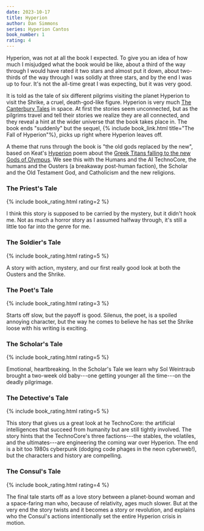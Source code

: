```yaml
---
date: 2023-10-17
title: Hyperion
author: Dan Simmons
series: Hyperion Cantos
book_number: 1
rating: 4
---
```


<span class="book-title">Hyperion</span>, was not at all the book I expected.
To give you an idea of how much I misjudged what the book would be like, about
a third of the way through I would have rated it two stars and almost put it
down, about two-thirds of the way through I was solidly at three stars, and by
the end I was up to four. It's not the all-time great I was expecting, but it
was very good.

It is told as the tale of six different pilgrims visiting the planet Hyperion
to visit the Shrike, a cruel, death-god-like figure. <span
class="book-title">Hyperion</span> is very much <span class="book-title">[The
Canterbury Tales][tales]</span> in space. At first the stories seem
unconnected, but as the pilgrims travel and tell their stories we realize they
are all connected, and they reveal a hint at the wider universe that the book
takes place in. The book ends "suddenly" but the sequel, {% include
book_link.html title="The Fall of Hyperion"%}, picks up right where <span
class="book-title">Hyperion</span> leaves off.

[tales]: https://en.wikipedia.org/wiki/The_Canterbury_Tales

A theme that runs through the book is "the old gods replaced by the new",
based on Keat's <span class="book-title">[Hyperion][hyperion]</span> poem
about the [Greek Titans falling to the new Gods of Olympus][titanomachy]. We
see this with the Humans and the AI TechnoCore, the humans and the Ousters (a
breakaway post-human faction), the Scholar and the Old Testament God, and
Catholicism and the new religions.

[hyperion]: https://en.wikipedia.org/wiki/Hyperion_(poem)
[titanomachy]: https://en.wikipedia.org/wiki/Titanomachy

### The Priest's Tale
{% include book_rating.html rating=2 %}

I think this story is supposed to be carried by the mystery, but it didn't
hook me. Not as much a horror story as I assumed halfway through, it's still a
little too far into the genre for me.

### The Soldier's Tale
{% include book_rating.html rating=5 %}

A story with action, mystery, and our first really good look at both the
Ousters and the Shrike.

### The Poet's Tale
{% include book_rating.html rating=3 %}

Starts off slow, but the payoff is good. Silenus, the poet, is a spoiled
annoying character, but the way he comes to believe he has set the Shrike
loose with his writing is exciting.

### The Scholar's Tale
{% include book_rating.html rating=5 %}

Emotional, heartbreaking. In the Scholar's Tale we learn why Sol Weintraub
brought a two-week old baby---one getting younger all the time---on the deadly
pilgrimage.

### The Detective's Tale
{% include book_rating.html rating=5 %}

This story that gives us a great look at he TechnoCore: the artificial
intelligences that succeed from humanity but are still tightly involved. The
story hints that the TechnoCore's three factions---the stables, the volatiles,
and the ultimates---are engineering the coming war over Hyperion. The end is a
bit too 1980s cyberpunk (dodging code phages in the neon cyberweb!), but the
characters and history are compelling.

### The Consul's Tale
{% include book_rating.html rating=4 %}

The final tale starts off as a love story between a planet-bound woman and a
space-faring man who, because of relativity, ages much slower. But at the very
end the story twists and it becomes a story or revolution, and explains who
the Consul's actions intentionally set the entire Hyperion crisis in motion.
